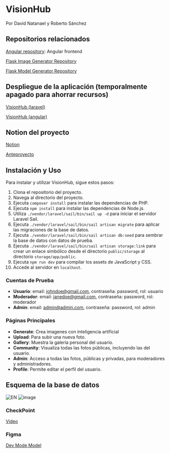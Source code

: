 # VisionHub
Por David Natanael y Roberto Sánchez
## Repositorios relacionados

[Angular repository](https://github.com/r0zh/VisionHub-angular): Angular frontend

[Flask Image Generator Repository](https://github.com/r0zh/VisionHub-flask-images)

[Flask Model Generator Repository](https://github.com/r0zh/VisionHub-flask-models)


## Despliegue de la aplicación (temporalmente apagado para ahorrar recursos)
[VisionHub (laravel)](http://laravelloadbalancer-1094644412.us-east-1.elb.amazonaws.com)

[VisionHub (angular)](http://angularloadbalancer-1607106454.us-east-1.elb.amazonaws.com)


## Notion del proyecto 
[Notion](https://www.notion.so/e67ae944be194b38bcba67d7642c7b3f?v=912bed725fd94a7dab5d94a88ed09741) 

[Anteproyecto](https://www.notion.so/Anteproyecto-ab2ea79e76064f66812afe1d15b711fb)

## Instalación y Uso

Para instalar y utilizar VisionHub, sigue estos pasos:

1.  Clona el repositorio del proyecto.
2.  Navega al directorio del proyecto.
3.  Ejecuta `composer install` para instalar las dependencias de PHP.
4.  Ejecuta `npm install` para instalar las dependencias de Node.js.
6.  Utiliza `./vendor/laravel/sail/bin/sail up -d` para iniciar el servidor Laravel Sail.
7.  Ejecuta `./vendor/laravel/sail/bin/sail artisan migrate` para aplicar las migraciones de la base de datos.
8.  Ejecuta `./vendor/laravel/sail/bin/sail artisan db:seed` para sembrar la base de datos con datos de prueba.
9.  Ejecuta `./vendor/laravel/sail/bin/sail artisan storage:link` para crear un enlace simbólico desde el directorio `public/storage` al directorio `storage/app/public`.
10.  Ejecuta `npm run dev` para compilar los assets de JavaScript y CSS.
11. Accede al servidor en `localhost`.

### Cuentas de Prueba

-   **Usuario**: email: [johndoe@gmail.com](mailto:johndoe@gmail.com), contraseña: password, rol: usuario
-   **Moderador**: email: [janedoe@gmail.com](mailto:janedoe@gmail.com), contraseña: password, rol: moderador
-   **Admin**: email: [admin@admin.com](mailto:admin@admin.com), contraseña: password, rol: admin

### Páginas Principales

-   **Generate**: Crea imagenes con inteligencia artificial
-   **Upload**: Para subir una nueva foto.
-   **Gallery**: Muestra la galería personal del usuario.
-   **Community**: Visualiza todas las fotos públicas, incluyendo las del usuario.
-   **Admin**: Acceso a todas las fotos, públicas y privadas, para moderadores y administradores.
-   **Profile**: Permite editar el perfil del usuario.

## Esquema de la base de datos
![EN](https://github.com/r0zh/VisionHub/assets/32245814/c76699a5-608b-4338-bc01-7f4c7f549087)
![image](https://github.com/r0zh/VisionHub/assets/32245814/264affa0-cd6b-49e6-9cbe-4b1d2ad33c07)

### CheckPoint
[Video](https://drive.google.com/file/d/1GPy1Gv4cX6CCfkl943jLvkfbpGoQ8JoE/view?usp=sharing)

### Figma
[Dev Mode Model](https://www.figma.com/design/aEFF26799mmBetGKZAb16l/VisionHub-Langing?m=dev&node-id=0-1&t=04fA0WBxkUMyFb8W-1)
